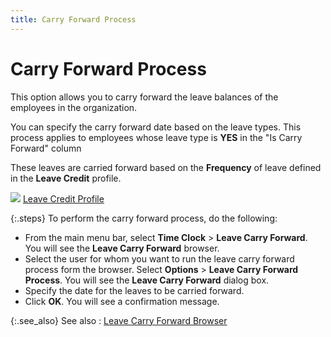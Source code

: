```yaml
---
title: Carry Forward Process
---
```


# Carry Forward Process


This option allows you to carry forward the leave balances of the employees  in the organization.


You can specify the carry forward date based on the leave types. This  process applies to employees whose leave type is **YES**  in the "Is Carry Forward" column


These leaves are carried forward based on the **Frequency** of leave defined in the **Leave 
 Credit** profile.


![]({{site.tc_baseurl}}/img/lens.gif) [Leave Credit Profile]({{site.tc_baseurl}}/employees/leave-management/crediting-leaves/the_leave_credit_profile.html)


{:.steps}
To perform the carry forward process, do  the following:

- From the main  menu bar, select **Time Clock** >  **Leave Carry Forward**. You will  see the **Leave Carry Forward** browser.
- Select the  user for whom you want to run the leave carry forward process form the  browser. Select **Options** > **Leave Carry Forward Process**. You will  see the **Leave Carry Forward** dialog  box.
- Specify the  date for the leaves to be carried forward.
- Click **OK**. You will see a confirmation message.



{:.see_also}
See also
: [Leave  Carry Forward Browser]({{site.tc_baseurl}}/employees/leave-management/carry-forward-leaves/leave_carry_forward_browser.html)
